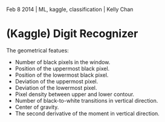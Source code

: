 Feb 8 2014 | ML, kaggle, classification | Kelly Chan
# (Kaggle) Digit Recognizer


The geometrical featues:
- Number of black pixels in the window.
- Position of the uppermost black pixel.
- Position of the lowermost black pixel.
- Deviation of the uppermost pixel.
- Deviation of the lowermost pixel.
- Pixel density between upper and lower contour.
- Number of black-to-white transitions in vertical direction.
- Center of gravity.
- The second derivative of the moment in vertical direction.

